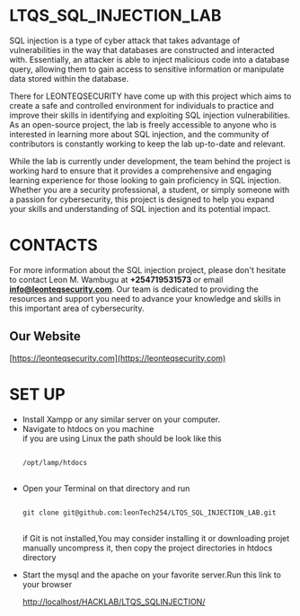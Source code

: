# LTQS_SQL_INJECTION_LAB

SQL injection is a type of cyber attack that takes advantage of vulnerabilities in the way that databases are constructed and interacted with. Essentially, an attacker is able to inject malicious code into a database query, allowing them to gain access to sensitive information or manipulate data stored within the database.

There for LEONTEQSECURITY have come up with this project which aims to create a safe and controlled environment for individuals to practice and improve their skills in identifying and exploiting SQL injection vulnerabilities. As an open-source project, the lab is freely accessible to anyone who is interested in learning more about SQL injection, and the community of contributors is constantly working to keep the lab up-to-date and relevant.

While the lab is currently under development, the team behind the project is working hard to ensure that it provides a comprehensive and engaging learning experience for those looking to gain proficiency in SQL injection. Whether you are a security professional, a student, or simply someone with a passion for cybersecurity, this project is designed to help you expand your skills and understanding of SQL injection and its potential impact.

# CONTACTS

For more information about the SQL injection project, please don't hesitate to contact Leon M. Wambugu at <b>+254719531573</b> or email <b>info@leonteqsecurity.com</b>. Our team is dedicated to providing the resources and support you need to advance your knowledge and skills in this important area of cybersecurity.

## Our Website

[https://leonteqsecurity.com](https://leonteqsecurity.com)

# SET UP

<ul>
<li>Install Xampp or any similar server on your computer.</li>
<li>Navigate to htdocs on you machine <br> if you are using Linux the path should be look like this
<pre>
<code>
/opt/lamp/htdocs
</code>
</pre>
</li>
<li>
Open your Terminal on that directory and run 
<pre>
<code>
git clone git@github.com:leonTech254/LTQS_SQL_INJECTION_LAB.git
</code>
</pre>

if Git is not installed,You may consider installing it or downloading projet manually uncompress it, then copy the project directories in htdocs directory

</li>
<li>
Start the mysql and the apache on your favorite server.Run this link to your browser
</li>

[http://localhost/HACKLAB/LTQS_SQLINJECTION/](http://localhost/HACKLAB/LTQS_SQLINJECTION/)

</ul>
